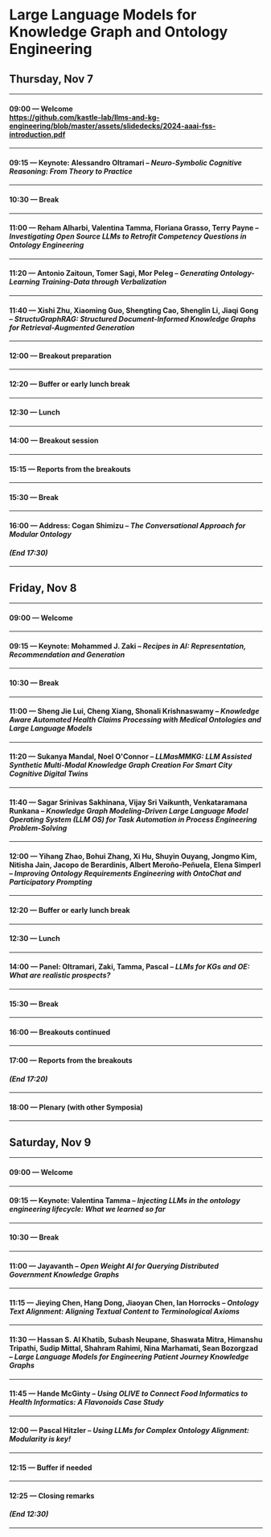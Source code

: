 
# Large Language Models for Knowledge Graph and Ontology Engineering



## Thursday, Nov 7

--- 


#### **09:00** — Welcome </br> https://github.com/kastle-lab/llms-and-kg-engineering/blob/master/assets/slidedecks/2024-aaai-fss-introduction.pdf
---
#### **09:15** — Keynote: Alessandro Oltramari – *Neuro-Symbolic Cognitive Reasoning: From Theory to Practice* 
--- 
#### **10:30** — Break 
---
#### **11:00** — Reham Alharbi, Valentina Tamma, Floriana Grasso, Terry Payne – *Investigating Open Source LLMs to Retrofit Competency Questions in Ontology Engineering* 
--- 
#### **11:20** — Antonio Zaitoun, Tomer Sagi, Mor Peleg – *Generating Ontology-Learning Training-Data through Verbalization* 
--- 
#### **11:40** — Xishi Zhu, Xiaoming Guo, Shengting Cao, Shenglin Li, Jiaqi Gong – *StructuGraphRAG: Structured Document-Informed Knowledge Graphs for Retrieval-Augmented Generation* 
--- 
#### **12:00** — Breakout preparation
---
#### **12:20** — Buffer or early lunch break 
---
#### **12:30** — Lunch 
---
#### **14:00** — Breakout session 
---
#### **15:15** — Reports from the breakouts
---
#### **15:30** — Break
---
#### **16:00** — Address: Cogan Shimizu – *The Conversational Approach for Modular Ontology*  
#### *(End 17:30)* 
---

## Friday, Nov 8


---


#### **09:00** — Welcome  
___  
#### **09:15** — Keynote: Mohammed J. Zaki – *Recipes in AI: Representation, Recommendation and Generation*  
___  
#### **10:30** — Break  
___  
#### **11:00** — Sheng Jie Lui, Cheng Xiang, Shonali Krishnaswamy – *Knowledge Aware Automated Health Claims Processing with Medical Ontologies and Large Language Models*  
___  
#### **11:20** — Sukanya Mandal, Noel O'Connor – *LLMasMMKG: LLM Assisted Synthetic Multi-Modal Knowledge Graph Creation For Smart City Cognitive Digital Twins*  
___  
#### **11:40** — Sagar Srinivas Sakhinana, Vijay Sri Vaikunth, Venkataramana Runkana – *Knowledge Graph Modeling-Driven Large Language Model Operating System (LLM OS) for Task Automation in Process Engineering Problem-Solving*  
___  
#### **12:00** — Yihang Zhao, Bohui Zhang, Xi Hu, Shuyin Ouyang, Jongmo Kim, Nitisha Jain, Jacopo de Berardinis, Albert Meroño-Peñuela, Elena Simperl – *Improving Ontology Requirements Engineering with OntoChat and Participatory Prompting*  
___  
#### **12:20** — Buffer or early lunch break  
___  
#### **12:30** — Lunch  
___  
#### **14:00** — Panel: Oltramari, Zaki, Tamma, Pascal – *LLMs for KGs and OE: What are realistic prospects?*  
___  
#### **15:30** — Break  
___  
#### **16:00** — Breakouts continued  
___  
#### **17:00** — Reports from the breakouts  
#### *(End 17:20)*  
___  
#### **18:00** — Plenary (with other Symposia)  
___ 

## Saturday, Nov 9


---


#### **09:00** — Welcome  
___  
#### **09:15** — Keynote: Valentina Tamma – *Injecting LLMs in the ontology engineering lifecycle: What we learned so far*  
___  
#### **10:30** — Break  
___  
#### **11:00** — Jayavanth – *Open Weight AI for Querying Distributed Government Knowledge Graphs*  
___  
#### **11:15** — Jieying Chen, Hang Dong, Jiaoyan Chen, Ian Horrocks – *Ontology Text Alignment: Aligning Textual Content to Terminological Axioms*  
___  
#### **11:30** — Hassan S. Al Khatib, Subash Neupane, Shaswata Mitra, Himanshu Tripathi, Sudip Mittal, Shahram Rahimi, Nina Marhamati, Sean Bozorgzad – *Large Language Models for Engineering Patient Journey Knowledge Graphs*  
___  
#### **11:45** — Hande McGinty – *Using OLIVE to Connect Food Informatics to Health Informatics: A Flavonoids Case Study*  
___  
#### **12:00** — Pascal Hitzler – *Using LLMs for Complex Ontology Alignment: Modularity is key!*  
___  
#### **12:15** — Buffer if needed  
___  
#### **12:25** — Closing remarks  
#### *(End 12:30)*  
____
